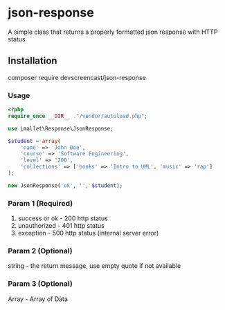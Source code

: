 # json-response
A simple class that returns a properly formatted json response with HTTP status

## Installation
composer require devscreencast/json-response

### Usage
```php
<?php
require_once __DIR__ ."/vendor/autoload.php";

use Lmallet\Response\JsonResponse;

$student = array(
    'name' => 'John Doe',
    'course' => 'Software Engineering',
    'level' => '200',
    'collections' => ['books' => 'Intro to UML', 'music' => 'rap']
);

new JsonResponse('ok', '', $student);
```

### Param 1 (Required)
1. success or ok - 200 http status
2. unauthorized - 401 http status
3. exception - 500 http status (internal server error)

### Param 2 (Optional)
string - the return message, use empty quote if not available

### Param 3 (Optional)
Array - Array of Data
